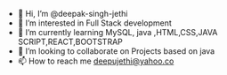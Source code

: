 - 👋 Hi, I’m @deepak-singh-jethi
- 👀 I’m interested in Full Stack development
- 🌱 I’m currently learning  MySQL, java ,HTML,CSS,JAVA SCRIPT,REACT,BOOTSTRAP
- 💞️ I’m looking to collaborate on Projects based on java
- 📫 How to reach me deepujethi@yahoo.co

<!---
deepak-singh-jethi/deepak-singh-jethi is a ✨ special ✨ repository because its `README.md` (this file) appears on your GitHub profile.
You can click the Preview link to take a look at your changes.
--->
